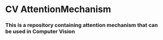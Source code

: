 # CV AttentionMechanism
### This is a repository containing attention mechanism that can be used in Computer Vision
